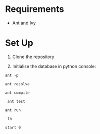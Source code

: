 # Requirements

* Ant and Ivy

# Set Up

1. Clone the repository

2. Initialise the database in python console:
    
```ant -p```

```ant resolve```

```ant compile ```

``` ant test```

```ant run```

``` lb```

`start 0`
